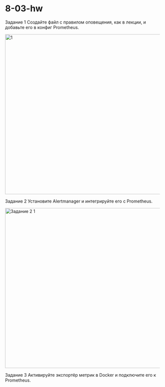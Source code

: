 # 8-03-hw
Задание 1
Создайте файл с правилом оповещения, как в лекции, и добавьте его в конфиг Prometheus.

<img width="522" alt="1" src="https://github.com/user-attachments/assets/443181b5-aadb-49e3-b1e2-7fa20aae7b07" />

 Задание 2
Установите Alertmanager и интегрируйте его с Prometheus.

<img width="522" alt="Задание 2 1" src="https://github.com/user-attachments/assets/8bf5d7f7-819b-4ef5-8145-8fb206c11ced" />



 Задание 3
Активируйте экспортёр метрик в Docker и подключите его к Prometheus.

